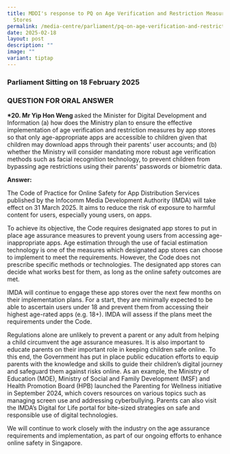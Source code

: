 ```yaml
---
title: MDDI's response to PQ on Age Verification and Restriction Measures on App
  Stores
permalink: /media-centre/parliament/pq-on-age-verification-and-restriction-measures-on-app-stores/
date: 2025-02-18
layout: post
description: ""
image: ""
variant: tiptap
---
```

<h3>Parliament Sitting on 18 February 2025</h3>
<h3>QUESTION FOR ORAL ANSWER</h3>
<p><strong>*20. Mr Yip Hon Weng </strong>asked the Minister for Digital Development
and Information (a) how does the Ministry plan to ensure the effective
implementation of age verification and restriction measures by app stores
so that only age-appropriate apps are accessible to children given that
children may download apps through their parents' user accounts; and (b)
whether the Ministry will consider mandating more robust age verification
methods such as facial recognition technology, to prevent children from
bypassing age restrictions using their parents' passwords or biometric
data.</p>
<p><strong>Answer:</strong>
</p>
<p>The Code of Practice for Online Safety for App Distribution Services published
by the Infocomm Media Development Authority (IMDA) will take effect on
31 March 2025. It aims to reduce the risk of exposure to harmful content
for users, especially young users, on apps.</p>
<p>To achieve its objective, the Code requires designated app stores to put
in place age assurance measures to prevent young users from accessing age-inappropriate
apps. Age estimation through the use of facial estimation technology is
one of the measures which designated app stores can choose to implement
to meet the requirements. However, the Code does not prescribe specific
methods or technologies. The designated app stores can decide what works
best for them, as long as the online safety outcomes are met.</p>
<p>IMDA will continue to engage these app stores over the next few months
on their implementation plans. For a start, they are minimally expected
to be able to ascertain users under 18 and prevent them from accessing
their highest age-rated apps (e.g. 18+). IMDA will assess if the plans
meet the requirements under the Code.</p>
<p>Regulations alone are unlikely to prevent a parent or any adult from helping
a child circumvent the age assurance measures. It is also important to
educate parents on their important role in keeping children safe online.
To this end, the Government has put in place public education efforts to
equip parents with the knowledge and skills to guide their children’s digital
journey and safeguard them against risks online. As an example, the Ministry
of Education (MOE), Ministry of Social and Family Development (MSF) and
Health Promotion Board (HPB) launched the Parenting for Wellness initiative
in September 2024, which covers resources on various topics such as managing
screen use and addressing cyberbullying. Parents can also visit the IMDA’s
Digital for Life portal for bite-sized strategies on safe and responsible
use of digital technologies.</p>
<p>We will continue to work closely with the industry on the age assurance
requirements and implementation, as part of our ongoing efforts to enhance
online safety in Singapore.</p>